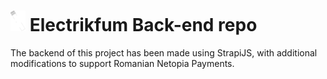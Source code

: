 # <img src="https://github.com/xatyy/electrikfum-frontend/blob/main/public/logowhite.svg" alt="drawing" width="24"/> Electrikfum Back-end repo

The backend of this project has been made using StrapiJS, with additional modifications to support Romanian Netopia Payments.

